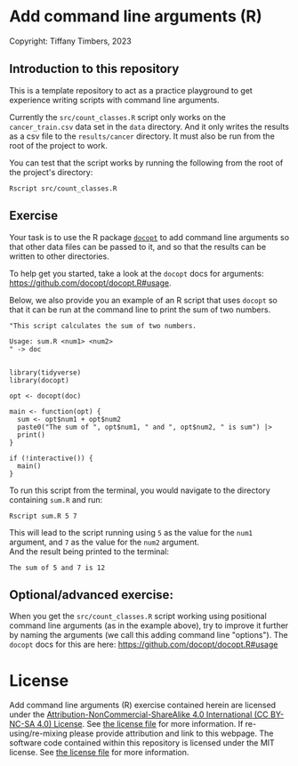 # Add command line arguments (R)
Copyright: Tiffany Timbers, 2023

## Introduction to this repository

This is a template repository to act as a practice playground 
to get experience writing scripts with command line arguments.

Currently the `src/count_classes.R` script only works 
on the `cancer_train.csv` data set in the `data` directory. 
And it only writes the results as a csv file to the 
`results/cancer` directory. 
It must also be run from the root of the project to work.

You can test that the script works by running the following 
from the root of the project's directory:

```
Rscript src/count_classes.R
```

## Exercise

Your task is to use the R package 
[`docopt`](https://github.com/docopt/docopt.R)
to add command line arguments so that other data files 
can be passed to it, 
and so that the results can be written to other directories.

To help get you started, 
take a look at the `docopt` docs for arguments:
<https://github.com/docopt/docopt.R#usage>.


Below, we also provide you an example of an R script 
that uses `docopt` so that it can be run at the command line 
to print the sum of two numbers.

```{R}
"This script calculates the sum of two numbers.

Usage: sum.R <num1> <num2>
" -> doc


library(tidyverse)
library(docopt)

opt <- docopt(doc)

main <- function(opt) {
  sum <- opt$num1 + opt$num2
  paste0("The sum of ", opt$num1, " and ", opt$num2, " is sum") |> 
  print()
}

if (!interactive()) {
  main()
}
```

To run this script from the terminal, 
you would navigate to the directory containing `sum.R` 
and run:

```{bash}
Rscript sum.R 5 7
```

This will lead to the script running using `5` as the 
value for the `num1` argument, 
and `7` as the value for the `num2` argument.  
And the result being printed to the terminal:

```
The sum of 5 and 7 is 12
```

## Optional/advanced exercise:

When you get the `src/count_classes.R` script working using 
positional command line arguments (as in the example above),
try to improve it further by naming the arguments 
(we call this adding command line "options").
The `docopt` docs for this are here: 
<https://github.com/docopt/docopt.R#usage>

# License
Add command line arguments (R) exercise contained herein are licensed under the [Attribution-NonCommercial-ShareAlike 4.0 International (CC BY-NC-SA 4.0) License](https://creativecommons.org/licenses/by-nc-sa/4.0/).
See [the license file](LICENSE.md) for more information. If
re-using/re-mixing please provide attribution and link to this webpage.
The software code contained within this repository is licensed under the
MIT license. See [the license file](LICENSE.md) for more information.
